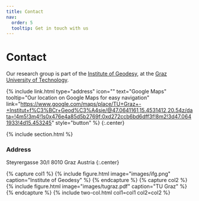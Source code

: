 ```yaml
---
title: Contact
nav:
  order: 5
  tooltip: Get in touch with us
---
```


# <i class="fas fa-envelope"></i>Contact

Our research group is part of the [Institute of Geodesy](https://www.tugraz.at/institute/ifg/home), at the [Graz University of Technology](https://www.tugraz.at).

<!--
{%
  include link.html
  type="email"
  icon=""
  text="scrooge@mcduck.com"
  tooltip=""
  link="scrooge@mcduck.com"
  style="button"
%}
{%
  include link.html
  type="phone"
  icon=""
  text="(555) 867-5309"
  tooltip=""
  link="+1-555-867-5309"
  style="button"
%}
-->
{%
  include link.html
  type="address"
  icon=""
  text="Google Maps"
  tooltip="Our location on Google Maps for easy navigation"
  link="https://www.google.com/maps/place/TU+Graz+-+Institut+f%C3%BCr+Geod%C3%A4sie/@47.0641161,15.4531412,20.54z/data=!4m5!3m4!1s0x476e4a85d5b2769f:0xd272ccb6bd6dff3f!8m2!3d47.0641933!4d15.453245"
  style="button"
%}
{:.center}

{% include section.html %}

### <i class="fas fa-mail-bulk"></i>Address

Steyrergasse 30/I
8010 Graz 
Austria
{:.center}



{% capture col1 %}
{%
  include figure.html
  image="images/ifg.png"
  caption="Institute of Geodesy"
%}
{% endcapture %}
{% capture col2 %}
{%
  include figure.html
  image="images/tugraz.pdf"
  caption="TU Graz"
%}
{% endcapture %}
{% include two-col.html col1=col1 col2=col2 %}
